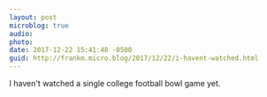 ```yaml
---
layout: post
microblog: true
audio: 
photo: 
date: 2017-12-22 15:41:48 -0500
guid: http://frankm.micro.blog/2017/12/22/i-havent-watched.html
---
```

I haven't watched a single college football bowl game yet. 
